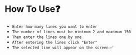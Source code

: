 # How To Use❓
- `Enter how many lines you want to enter`
- `The number of lines must be minimum 2 and maximum 150`
- `Then enter the lines one by one`
- `After entering the lines click "Enter"`
- `The selected line will appear on the screen` ✅
